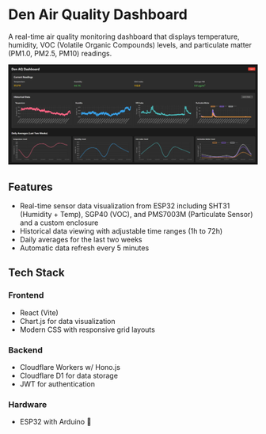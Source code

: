 # Den Air Quality Dashboard

A real-time air quality monitoring dashboard that displays temperature, humidity, VOC (Volatile Organic Compounds) levels, and particulate matter (PM1.0, PM2.5, PM10) readings.

![Dashboard Screenshot](docs/screenshot.jpg)

## Features

- Real-time sensor data visualization from ESP32 including SHT31 (Humidity + Temp), SGP40 (VOC), and PMS7003M (Particulate Sensor) and a custom enclosure
- Historical data viewing with adjustable time ranges (1h to 72h)
- Daily averages for the last two weeks
- Automatic data refresh every 5 minutes

## Tech Stack

### Frontend
- React (Vite)
- Chart.js for data visualization
- Modern CSS with responsive grid layouts

### Backend
- Cloudflare Workers w/ Hono.js
- Cloudflare D1 for data storage
- JWT for authentication

### Hardware
- ESP32 with Arduino 🤒

